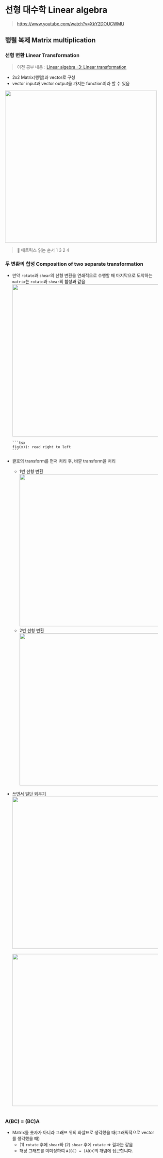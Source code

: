# 선형 대수학 Linear algebra

> https://www.youtube.com/watch?v=XkY2DOUCWMU

## 행렬 복제 Matrix multiplication

### 선형 변환 Linear Transformation

> 이전 공부 내용 : [Linear algebra -3: Linear transformation](https://www.notion.so/Linear-algebra-3-Linear-transformation-9ed4e4b5ec594b7bb5df6f829fa8ed9d?pvs=21)

- 2x2 Matrix(행렬)과 vector로 구성
- vector input과 vector output을 가지는 function이라 할 수 있음

<img src="" width="500px" />

> 📎 매트릭스 읽는 순서
> 1 3
> 2 4

### 두 변환의 합성 Composition of two separate transformation

- 만약 `rotate`과 `shear`의 선형 변환을 연쇄적으로 수행할 때
  마지막으로 도착하는 `matrix`는 `rotate`과 `shear`의 합성과 같음
  <img src="" width="500px" />

      ```tsx
      f(g(x)): read right to left
      ```

- 괄호의 transform를 먼저 처리 후, 바깥 transform을 처리
  - 1번 선형 변환
    <img src="" width="500px" />
  - 2번 선형 변환
    <img src="" width="500px" />
- 쓰면서 일단 외우기
  <img src="" width="500px" />  
  <br />
  <img src="" width="500px" />  
  <br />

### A(BC) = (BC)A

- Matrix를 숫자가 아니라 그래프 위의 화살표로 생각했을 때(그래픽적으로 vector를 생각했을 때)
  - (1) `rotate` 후에 `shear`와 (2) `shear` 후에 `rotate` ⇒ 결과는 같음
  - 해당 그래프를 이미징하여 `A(BC) = (AB)C`의 개념에 접근합니다.
